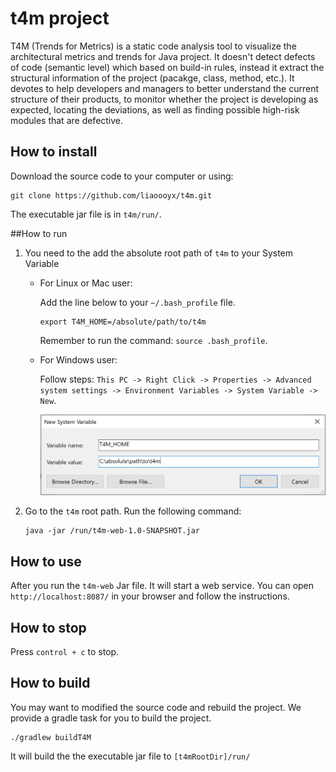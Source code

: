 # t4m project

T4M (Trends for Metrics) is a static code analysis tool to visualize the architectural metrics and trends for Java project. It doesn't detect defects of code (semantic level) which based on build-in rules, instead it extract the structural information of the project (pacakge, class, method, etc.). It devotes to help developers and managers to better understand the current structure of their products, to monitor whether the project is developing as expected, locating the deviations, as well as finding possible high-risk modules that are defective. 

## How to install

Download the source code to your computer or using: 

```
git clone https://github.com/liaoooyx/t4m.git
```

The executable jar file is in `t4m/run/`. 

##How to run

1. You need to the add the absolute root path of `t4m` to your System Variable

   - For Linux or Mac user: 

     Add the line below to your `~/.bash_profile` file.

     ```
     export T4M_HOME=/absolute/path/to/t4m
     ```

     Remember to run the command: `source .bash_profile`.

   - For Windows user: 

     Follow steps: `This PC -> Right Click -> Properties -> Advanced system settings -> Environment Variables -> System Variable -> New`.

     ![windows-systeem-variable](doc/imgs/windows-systeem-variable.png)

2. Go to the `t4m` root path. Run the following command:

   ```
   java -jar /run/t4m-web-1.0-SNAPSHOT.jar
   ```

## How to use

After you run the `t4m-web` Jar file. It will start a web service. You can open `http://localhost:8087/` in your browser and follow the instructions.

## How to stop

Press `control + c` to stop.

## How to build

You may want to modified the source code and rebuild the project. We provide a gradle task for you to build the project.

```
./gradlew buildT4M
```

It will build the the executable jar file to `[t4mRootDir]/run/` 


